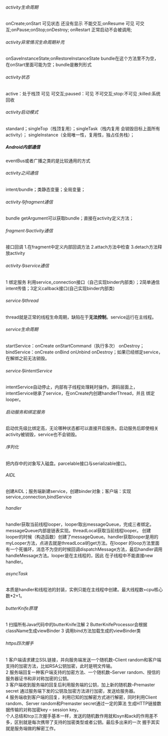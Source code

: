 ###### activity生命周期
onCreate;onStart 可见状态 还没有显示 不能交互;onResume 可见 可交互;onPause;onStop;onDestroy;
onRestart 正常启动不会被调用;
###### activity异常情况生命周期补充
onSaveInstanceState;onRestoreInstanceState bundle在这个方法里不为空，在onStart里面可能为空；bundle是散列形式
###### activity状态
active：处于栈顶 可见 可交互;paused：可见 不可交互;stop:不可见 ;killed:系统回收
###### activity启动模式
standard；singleTop（栈顶复用）；singleTask（栈内复用 会销毁目标上面所有activity）；
singleInstance（全局唯一性，复用性，独占任务栈）；
##### Android内部通信
eventBus或者广播之类的是比较通用的方式
###### activity之间通信
intent/bundle；类静态变量；全局变量；
###### activity与fragment通信
bundle getArgument可以获取bundle；直接在activity定义方法；
###### fragment与activity通信
接口回调 1.在fragment中定义内部回调方法 2.attach方法中检查 3.detach方法释放activity
###### activity与service通信
1 绑定服务 利用service_connection接口（自己实现binder内部类）；2简单通信 intent传值；3定义callback接口(自己实现binder内部类)
###### service与thread
thread就是正常的线程生命周期，缺陷在于**无法控制**。service运行在主线程。
###### service生命周期
startService：onCreate onStartCommand（执行多次） onDestroy；
bindService：onCreate onBind onUnbind onDestroy；如果已经绑定service，在解绑之前无法销毁。
###### service与intentService
intentService自动停止，内部有子线程处理耗时操作。源码层面上，intentService继承了service，在onCreate内创建handlerThread，并且
绑定looper。
###### 启动服务和绑定服务
启动优先级比绑定高，无论哪种状态都可以直接开启服务。启动服务后即使相关activity被销毁，service也不会销毁。
###### 序列化
把内存中的对象写入磁盘。parcelable接口与serializable接口。
###### AIDL
创建AIDL；服务端新建service，创建binder对象；客户端：实现service_connection,bindService 
###### handler
handler获取当前线程looper，looper取出messageQueue，完成三者绑定。messageQueue内部是链表实现。threadLocal获取当前线程looper。
创建looper的时候（构造函数）创建了messageQueue。handler获取looper是用的myLooper方法，点进去就是threadLocal的get方法。在looper
的loop方法里面有一个死循环，消息不为空的时候回调dispatchMessage方法，最后handler调用handleMessage方法。looper是在主线程的，因此
在子线程中不能直接new handler。
###### asyncTask
本质是handler和线程池的封装，实例只能在主线程中创建。最大线程数=cpu核心数*2+1。
###### butterKnife原理
1 扫描所有Java代码中的butterKnife注解 2 ButterKnifeProcessor会根据className生成viewBinder 3 调用bind方法加载生成的viewBinder类
###### https四次握手
1 客户端请求建立SSL链接，并向服务端发送一个随机数–Client random和客户端支持的加密方法，比如RSA公钥加密，此时是明文传输。<br>
2 服务端回复一种客户端支持的加密方法、一个随机数–Server random、授信的服务器证书和非对称加密的公钥。<br>
3 客户端收到服务端的回复后利用服务端的公钥，加上新的随机数–Premaster secret 通过服务端下发的公钥及加密方法进行加密，发送给服务器。<br>
4 服务端收到客户端的回复，利用已知的加解密方式进行解密，同时利用Client random、Server random和Premaster secret通过一定的算法
生成HTTP链接数据传输的对称加密key – session key。<br>
个人总结和tcp三次握手基本一样，发送的随机数作用就和syn和ack的作用差不多，区别就是每次携带了支持的加密类型或者公钥。最后多出来的一次
握手其实就是服务端做的解密工作。